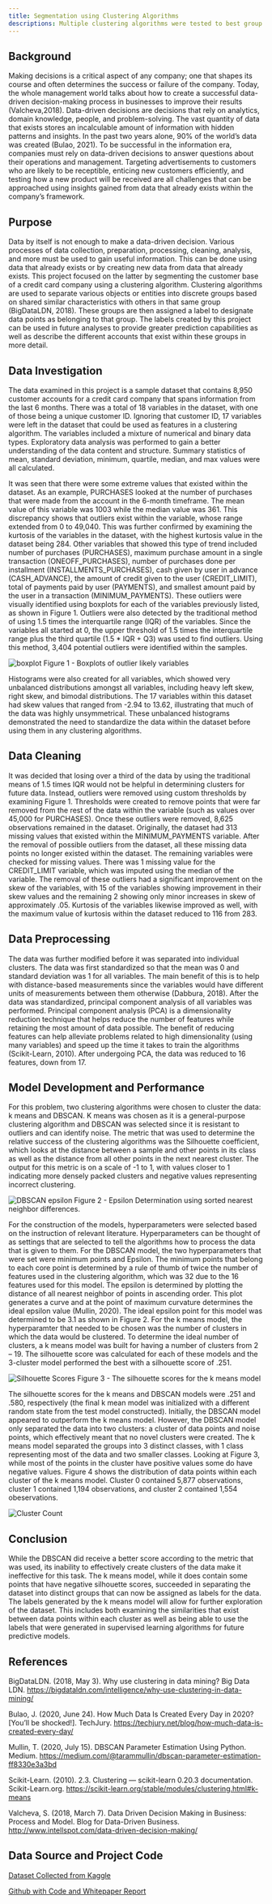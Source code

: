 ```yaml
---
title: Segmentation using Clustering Algorithms
descriptions: Multiple clustering algorithms were tested to best group observations in data
---
```


## Background
Making decisions is a critical aspect of any company; one that shapes its course and often determines the success or failure of the company. Today, the whole management world talks about how to create a successful data-driven decision-making process in businesses to improve their results (Valcheva,2018). Data-driven decisions are decisions that rely on analytics, domain knowledge, people, and problem-solving. The vast quantity of data that exists stores an incalculable amount of information with hidden patterns and insights. In the past two years alone, 90% of the world’s data was created (Bulao, 2021). To be successful in the information era, companies must rely on data-driven decisions to answer questions about their operations and management. Targeting advertisements to customers who are likely to be receptible, enticing new customers efficiently, and testing how a new product will be received are all challenges that can be approached using insights gained from data that already exists within the company’s framework.

## Purpose
Data by itself is not enough to make a data-driven decision. Various processes of data collection, preparation, processing, cleaning, analysis, and more must be used to gain useful information. This can be done using data that already exists or by creating new data from data that already exists. This project focused on the latter by segmenting the customer base of a credit card company using a clustering algorithm. Clustering algorithms are used to separate various objects or entities into discrete groups based on shared similar characteristics with others in that same group (BigDataLDN, 2018). These groups are then assigned a label to designate data points as belonging to that group. The labels created by this project can be used in future analyses to provide greater prediction capabilities as well as describe the different accounts that exist within these groups in more detail.

## Data Investigation
The data examined in this project is a sample dataset that contains 8,950 customer accounts for a credit card company that spans information from the last 6 months. There was a total of 18 variables in the dataset, with one of those being a unique customer ID. Ignoring that customer ID, 17 variables were left in the dataset that could be used as features in a clustering algorithm. The variables included a mixture of numerical and binary data types. Exploratory data analysis was performed to gain a better understanding of the data content and structure. Summary statistics of mean, standard deviation, minimum, quartile, median, and max values were all calculated. 
	
It was seen that there were some extreme values that existed within the dataset. As an example, PURCHASES looked at the number of purchases that were made from the account in the 6-month timeframe. The mean value of this variable was 1003 while the median value was 361. This discrepancy shows that outliers exist within the variable, whose range extended from 0 to 49,040. This was further confirmed by examining the kurtosis of the variables in the dataset, with the highest kurtosis value in the dataset being 284. Other variables that showed this type of trend included number of purchases (PURCHASES), maximum purchase amount in a single transaction (ONEOFF_PURCHASES), number of purchases done per installment (INSTALLMENTS_PURCHASES), cash given by user in advance (CASH_ADVANCE), the amount of credit given to the user (CREDIT_LIMIT), total of payments paid by user (PAYMENTS), and smallest amount paid by the user in a transaction (MINIMUM_PAYMENTS). These outliers were visually identified using boxplots for each of the variables previously listed, as shown in Figure 1. Outliers were also detected by the traditional method of using 1.5 times the interquartile range (IQR) of the variables. Since the variables all started at 0, the upper threshold of 1.5 times the interquartile range plus the third quartile (1.5 * IQR + Q3) was used to find outliers. Using this method, 3,404 potential outliers were identified within the samples.

![boxplot](../images/cc_boxplot.jpg)   Figure 1 - Boxplots of outlier likely variables
  
Histograms were also created for all variables, which showed very unbalanced distributions amongst all variables, including heavy left skew, right skew, and bimodal distributions. The 17 variables within this dataset had skew values that ranged from -2.94 to 13.62, illustrating that much of the data was highly unsymmetrical. These unbalanced histograms demonstrated the need to standardize the data within the dataset before using them in any clustering algorithms. 

## Data Cleaning
It was decided that losing over a third of the data by using the traditional means of 1.5 times IQR would not be helpful in determining clusters for future data. Instead, outliers were removed using custom thresholds by examining Figure 1. Thresholds were created to remove points that were far removed from the rest of the data within the variable (such as values over 45,000 for PURCHASES). Once these outliers were removed, 8,625 observations remained in the dataset. Originally, the dataset had 313 missing values that existed within the MINIMUM_PAYMENTS variable. After the removal of possible outliers from the dataset, all these missing data points no longer existed within the dataset. The remaining variables were checked for missing values. There was 1 missing value for the CREDIT_LIMIT variable, which was imputed using the median of the variable. The removal of these outliers had a significant improvement on the skew of the variables, with 15 of the variables showing improvement in their skew values and the remaining 2 showing only minor increases in skew of approximately .05. Kurtosis of the variables likewise improved as well, with the maximum value of kurtosis within the dataset reduced to 116 from 283. 

## Data Preprocessing
The data was further modified before it was separated into individual clusters. The data was first standardized so that the mean was 0 and standard deviation was 1 for all variables. The main benefit of this is to help with distance-based measurements since the variables would have different units of measurements between them otherwise (Dabbura, 2018). After the data was standardized, principal component analysis of all variables was performed. Principal component analysis (PCA) is a dimensionality reduction technique that helps reduce the number of features while retaining the most amount of data possible. The benefit of reducing features can help alleviate problems related to high dimensionality (using many variables) and speed up the time it takes to train the algorithms (Scikit-Learn, 2010). After undergoing PCA, the data was reduced to 16 features, down from 17. 

## Model Development and Performance

For this problem, two clustering algorithms were chosen to cluster the data: k means and DBSCAN. K means was chosen as it is a general-purpose clustering algorithm and DBSCAN was selected since it is resistant to outliers and can identify noise. The metric that was used to determine the relative success of the clustering algorithms was the Silhouette coefficient, which looks at the distance between a sample and other points in its class as well as the distance from all other points in the next nearest cluster. The output for this metric is on a scale of -1 to 1, with values closer to 1 indicating more densely packed clusters and negative values representing incorrect clustering.

![DBSCAN epsilon](../images/cc_episilon.jpg)	Figure 2 - Epsilon Determination using sorted nearest neighbor differences.

For the construction of the models, hyperparameters were selected based on the instruction of relevant literature. Hyperparameters can be thought of as settings that are selected to tell the algorithms how to process the data that is given to them. For the DBSCAN model, the two hyperparameters that were set were minimum points and Epsilon. The minimum points that belong to each core point is determined by a rule of thumb of twice the number of features used in the clustering algorithm, which was 32 due to the 16 features used for this model. The epsilon is determined by plotting the distance of all nearest neighbor of points in ascending order. This plot generates a curve and at the point of maximum curvature determines the ideal epsilon value (Mullin, 2020). The ideal epsilon point for this model was determined to be 3.1 as shown in Figure 2. For the k means model, the hyperparamter that needed to be chosen was the number of clusters in which the data would be clustered. To determine the ideal number of clusters, a k means model was built for having a number of clusters from 2 – 19. The silhouette score was calculated for each of these models and the 3-cluster model performed the best with a silhouette score of .251.

![Silhouette Scores](../images/cc_silhouette.jpg)	Figure 3 - The silhouette scores for the k means model

The silhouette scores for the k means and DBSCAN models were .251 and .580, respectively (the final k mean model was initialized with a different random state from the test model constructed). Initially, the DBSCAN model appeared to outperform the k means model. However, the DBSCAN model only separated the data into two clusters: a cluster of data points and noise points, which effectively meant that no novel clusters were created. The k means model separated the groups into 3 distinct classes, with 1 class representing most of the data and two smaller classes. Looking at Figure 3, while most of the points in the cluster have positive values some do have negative values. Figure 4 shows the distribution of data points within each cluster of the k means model. Cluster 0 contained 5,877 observations, cluster 1 contained 1,194 observations, and cluster 2 contained 1,554 obeservations. 

![Cluster Count](../images/cc_cluster_count.jpg)

## Conclusion
While the DBSCAN did receive a better score according to the metric that was used, its inability to effectively create clusters of the data make it ineffective for this task. The k means model, while it does contain some points that have negative silhouette scores, succeeded in separating the dataset into distinct groups that can now be assigned as labels for the data. The labels generated by the k means model will allow for further exploration of the dataset. This includes both examining the similarities that exist between data points within each cluster as well as being able to use the labels that were generated in supervised learning algorithms for future predictive models. 

## References
BigDataLDN. (2018, May 3). Why use clustering in data mining? Big Data LDN. https://bigdataldn.com/intelligence/why-use-clustering-in-data-mining/

Bulao, J. (2020, June 24). How Much Data Is Created Every Day in 2020? [You’ll be shocked!]. TechJury. https://techjury.net/blog/how-much-data-is-created-every-day/

Mullin, T. (2020, July 15). DBSCAN Parameter Estimation Using Python. Medium. https://medium.com/@tarammullin/dbscan-parameter-estimation-ff8330e3a3bd

Scikit-Learn. (2010). 2.3. Clustering — scikit-learn 0.20.3 documentation. Scikit-Learn.org. https://scikit-learn.org/stable/modules/clustering.html#k-means

Valcheva, S. (2018, March 7). Data Driven Decision Making in Business: Process and Model. Blog for Data-Driven Business. http://www.intellspot.com/data-driven-decision-making/

## Data Source and Project Code
[Dataset Collected from Kaggle](https://www.kaggle.com/arjunbhasin2013/ccdata)

[Github with Code and Whitepaper Report](https://github.com/tripleee19/Credit_Card_Clustering)
